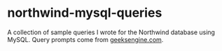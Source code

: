 # northwind-mysql-queries
A collection of sample queries I wrote for the Northwind database using MySQL.
Query prompts come from [geeksengine.com](https://www.geeksengine.com/database/problem-solving/northwind-queries-part-1.php).
